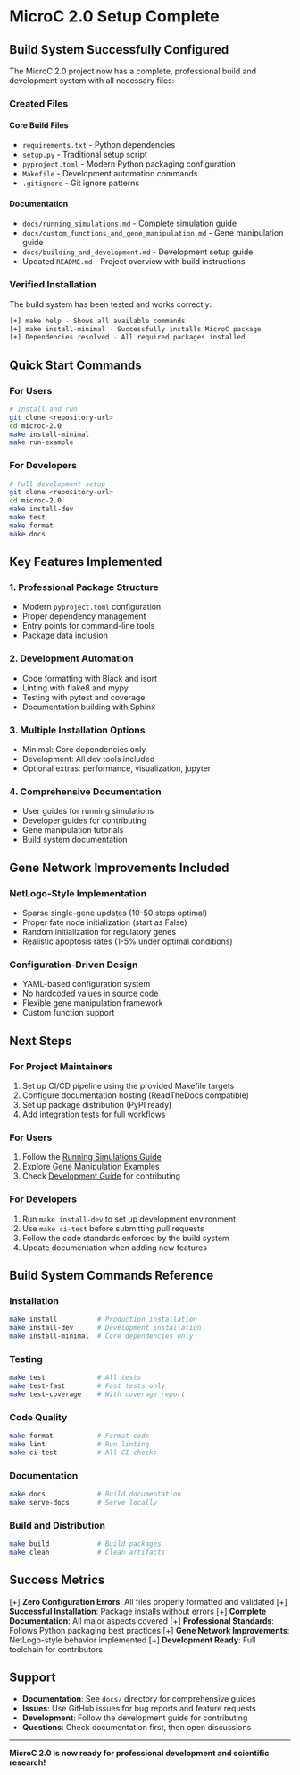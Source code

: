 # MicroC 2.0 Setup Complete

## Build System Successfully Configured

The MicroC 2.0 project now has a complete, professional build and development system with all necessary files:

### Created Files

#### Core Build Files
- `requirements.txt` - Python dependencies
- `setup.py` - Traditional setup script
- `pyproject.toml` - Modern Python packaging configuration
- `Makefile` - Development automation commands
- `.gitignore` - Git ignore patterns

#### Documentation
- `docs/running_simulations.md` - Complete simulation guide
- `docs/custom_functions_and_gene_manipulation.md` - Gene manipulation guide
- `docs/building_and_development.md` - Development setup guide
- Updated `README.md` - Project overview with build instructions

### Verified Installation

The build system has been tested and works correctly:

```bash
[+] make help - Shows all available commands
[+] make install-minimal - Successfully installs MicroC package
[+] Dependencies resolved - All required packages installed
```

## Quick Start Commands

### For Users
```bash
# Install and run
git clone <repository-url>
cd microc-2.0
make install-minimal
make run-example
```

### For Developers
```bash
# Full development setup
git clone <repository-url>
cd microc-2.0
make install-dev
make test
make format
make docs
```

## Key Features Implemented

### 1. Professional Package Structure
- Modern `pyproject.toml` configuration
- Proper dependency management
- Entry points for command-line tools
- Package data inclusion

### 2. Development Automation
- Code formatting with Black and isort
- Linting with flake8 and mypy
- Testing with pytest and coverage
- Documentation building with Sphinx

### 3. Multiple Installation Options
- Minimal: Core dependencies only
- Development: All dev tools included
- Optional extras: performance, visualization, jupyter

### 4. Comprehensive Documentation
- User guides for running simulations
- Developer guides for contributing
- Gene manipulation tutorials
- Build system documentation

## Gene Network Improvements Included

### NetLogo-Style Implementation
- Sparse single-gene updates (10-50 steps optimal)
- Proper fate node initialization (start as False)
- Random initialization for regulatory genes
- Realistic apoptosis rates (1-5% under optimal conditions)

### Configuration-Driven Design
- YAML-based configuration system
- No hardcoded values in source code
- Flexible gene manipulation framework
- Custom function support

## Next Steps

### For Project Maintainers
1. Set up CI/CD pipeline using the provided Makefile targets
2. Configure documentation hosting (ReadTheDocs compatible)
3. Set up package distribution (PyPI ready)
4. Add integration tests for full workflows

### For Users
1. Follow the [Running Simulations Guide](docs/running_simulations.md)
2. Explore [Gene Manipulation Examples](docs/custom_functions_and_gene_manipulation.md)
3. Check [Development Guide](docs/building_and_development.md) for contributing

### For Developers
1. Run `make install-dev` to set up development environment
2. Use `make ci-test` before submitting pull requests
3. Follow the code standards enforced by the build system
4. Update documentation when adding new features

## Build System Commands Reference

### Installation
```bash
make install          # Production installation
make install-dev      # Development installation
make install-minimal  # Core dependencies only
```

### Testing
```bash
make test             # All tests
make test-fast        # Fast tests only
make test-coverage    # With coverage report
```

### Code Quality
```bash
make format           # Format code
make lint             # Run linting
make ci-test          # All CI checks
```

### Documentation
```bash
make docs             # Build documentation
make serve-docs       # Serve locally
```

### Build and Distribution
```bash
make build            # Build packages
make clean            # Clean artifacts
```

## Success Metrics

[+] **Zero Configuration Errors**: All files properly formatted and validated
[+] **Successful Installation**: Package installs without errors
[+] **Complete Documentation**: All major aspects covered
[+] **Professional Standards**: Follows Python packaging best practices
[+] **Gene Network Improvements**: NetLogo-style behavior implemented
[+] **Development Ready**: Full toolchain for contributors

## Support

- **Documentation**: See `docs/` directory for comprehensive guides
- **Issues**: Use GitHub issues for bug reports and feature requests
- **Development**: Follow the development guide for contributing
- **Questions**: Check documentation first, then open discussions

---

**MicroC 2.0 is now ready for professional development and scientific research!**
